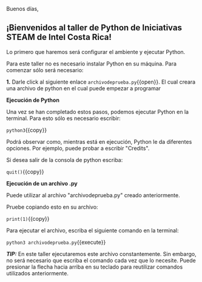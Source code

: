 Buenos días, 

## ¡Bienvenidos al taller de Python de Iniciativas STEAM de Intel Costa Rica!



Lo primero que haremos será configurar el ambiente y ejecutar Python.

Para este taller no es necesario instalar Python en su máquina. Para comenzar sólo será necesario:

**1.** Darle click al siguiente enlace  `archivodeprueba.py`{{open}}. El cual creara una archivo de python en el cual puede empezar a programar


**Ejecución de Python**

Una vez se han completado estos pasos, podemos ejecutar Python en la terminal. Para esto sólo es necesario escribir: 

`python3`{{copy}}

Podrá observar como, mientras está en ejecución, Python le da diferentes opciones. Por ejemplo, puede probar a escribir "Credits".

Si desea salir de la consola de python escriba: 

`quit()`{{copy}}

**Ejecución de un archivo .py**

Puede utilizar al archivo "archivodeprueba.py" creado anteriormente. 

Pruebe copiando esto en su archivo: 

`print(1)`{{copy}}

Para ejecutar el archivo, escriba el siguiente comando en la terminal:

`python3 archivodeprueba.py`{{execute}}

***TIP:*** En este taller ejecutaremos este archivo constantemente. Sin embargo, no será necesario que escriba el comando cada vez que lo necesite. 
Puede presionar la flecha hacia arriba en su teclado para reutilizar comandos utilizados anteriormente.

